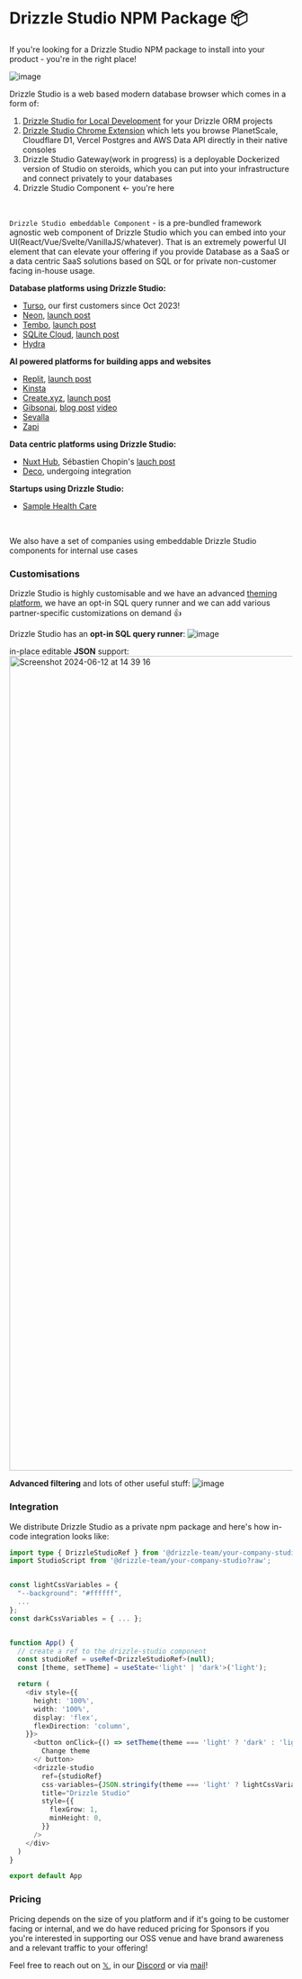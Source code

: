 # Drizzle Studio NPM Package 📦
If you're looking for a Drizzle Studio NPM package to install into your product - you're in the right place!
<br>

![image](https://github.com/drizzle-team/drizzle-studio-npm/assets/4045375/9ac739e0-ec3d-4902-840d-abb3b71e3f17)

  
Drizzle Studio is a web based modern database browser which comes in a form of:
  1. [Drizzle Studio for Local Development](https://orm.drizzle.team/drizzle-studio/overview) for your Drizzle ORM projects
  2. [Drizzle Studio Chrome Extension](https://driz.link/extension) which lets you browse PlanetScale, Cloudflare D1, Vercel Postgres and AWS Data API directly in their native consoles
  3. Drizzle Studio Gateway(work in progress) is a deployable Dockerized version of Studio on steroids, which you can put into your infrastructure and connect privately to your databases
  4. Drizzle Studio Component <- you're here
  

<br>

`Drizzle Studio embeddable Component` - is a pre-bundled framework agnostic web component of Drizzle Studio which you can embed into your UI(React/Vue/Svelte/VanillaJS/whatever). That is an extremely powerful UI element that can elevate your offering if you provide Database as a SaaS or a data centric SaaS solutions based on SQL or for private non-customer facing in-house usage.  
  
**Database platforms using Drizzle Studio:**
- [Turso](https://turso.tech), our first customers since Oct 2023!
- [Neon](https://neon.tech), [launch post](https://neon.tech/docs/changelog/2024-05-24)
- [Tembo](https://tembo.io), [launch post](https://tembo.io/blog/announcing-sql-editor)
- [SQLite Cloud](https://sqlitecloud.io/), [launch post](https://blog.sqlitecloud.io/release-notes-introducing-database-studio-in-sqlite-cloud)
- [Hydra](https://www.hydra.so/)
  
**AI powered platforms for building apps and websites**
- [Replit](https://repl.it), [launch post](https://blog.replit.com/database-editor)
- [Kinsta](https://kinsta.com/)
- [Create.xyz](https://create.xyz), [launch post](https://x.com/create_xyz/status/1889479526499098830)
- [Gibsonai](https://www.gibsonai.com/), [blog post](https://www.gibsonai.com/blog/announcing-gibsonai-2-0-your-database-supercharged) [video](https://www.youtube.com/watch?v=87g5tL3SWhI)
- [Sevalla](https://sevalla.com/)
- [Zapi](https://heyzapi.com/)

**Data centric platforms using Drizzle Studio:**
- [Nuxt Hub](https://hub.nuxt.com), Sébastien Chopin's [lauch post](https://x.com/Atinux/status/1768663789832929520)
- [Deco](https://deco.cx/), undergoing integration

**Startups using Drizzle Studio:**
- [Sample Health Care](https://samplehc.com/)

<br>

We also have a set of companies using embeddable Drizzle Studio components for internal use cases

### Customisations
Drizzle Studio is highly customisable and we have an advanced [theming platform](https://drizzle.studio), we have an opt-in SQL query runner and we can add various partner-specific customizations on demand 👍  

Drizzle Studio has an **opt-in SQL query runner**:
![image](https://github.com/drizzle-team/drizzle-studio-npm/assets/4045375/6e179d12-5026-4b9f-8e52-f4aa8ae8e883)

in-place editable **JSON** support:
<img width="1447" alt="Screenshot 2024-06-12 at 14 39 16" src="https://github.com/drizzle-team/drizzle-studio-npm/assets/4045375/f91bd27b-c868-4010-8309-465876529e81">

**Advanced filtering** and lots of other useful stuff:
![image](https://github.com/drizzle-team/drizzle-studio-npm/assets/4045375/8bbc4146-e66d-4231-9240-253335002032)

### Integration
We distribute Drizzle Studio as a private npm package and here's how in-code integration looks like:
```ts
import type { DrizzleStudioRef } from '@drizzle-team/your-company-studio';
import StudioScript from '@drizzle-team/your-company-studio?raw';


const lightCssVariables = {
  "--background": "#ffffff",
  ...
};
const darkCssVariables = { ... };


function App() {
  // create a ref to the drizzle-studio component
  const studioRef = useRef<DrizzleStudioRef>(null);
  const [theme, setTheme] = useState<'light' | 'dark'>('light');

  return (
    <div style={{
      height: '100%',
      width: '100%',
      display: 'flex',
      flexDirection: 'column',
    }}>
      <button onClick={() => setTheme(theme === 'light' ? 'dark' : 'light')}>
        Change theme
      </ button>
      <drizzle-studio
        ref={studioRef}
        css-variables={JSON.stringify(theme === 'light' ? lightCssVariables : darkCssVariables)} // styling 
        title="Drizzle Studio"
        style={{
          flexGrow: 1,
          minHeight: 0,
        }}
      />
    </div>
  )
}

export default App
```

### Pricing
Pricing depends on the size of you platform and if it's going to be customer facing or internal, and we do have reduced pricing for Sponsors if you you're interested in supporting our OSS venue and have brand awareness and a relevant traffic to your offering!
  
Feel free to reach out on [𝕏](https://x.com/drizzleorm), in our [Discord](https://driz.link/discord) or via [mail](mailto:aleksandrblokh@gmail.com)!

